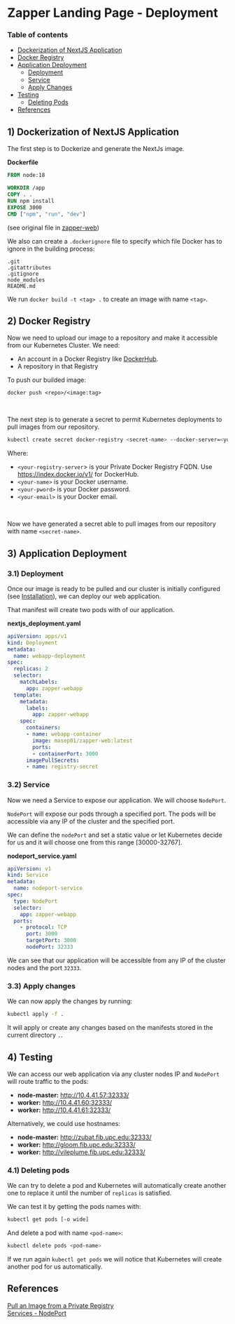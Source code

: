 # Zapper Landing Page - Deployment
### Table of contents
- [Dockerization of NextJS Application](#1-dockerization-of-nextjs-application)
- [Docker Registry](#2-docker-registry)
- [Application Deployment](#3-application-deployment)
    - [Deployment](#31-deployment)
    - [Service](#32-service)
    - [Apply Changes](#33-apply-changes)
- [Testing](#4-testing)
    - [Deleting Pods](#41-deleting-pods)
- [References](#references)


## 1) Dockerization of NextJS Application
The first step is to Dockerize and generate the NextJs image.

**Dockerfile**
```Dockerfile
FROM node:18

WORKDIR /app
COPY . .
RUN npm install
EXPOSE 3000
CMD ["npm", "run", "dev"]
```
(see original file in [zapper-web](https://github.com/masep01/zapper-web))

We also can create a `.dockerignore` file to specify which file Docker has to ignore in the building process:
```docker
.git
.gitattributes
.gitignore
node_modules
README.md
```

We run `docker build -t <tag> .` to create an image with name `<tag>`.

## 2) Docker Registry
Now we need to upload our image to a repository and make it accessible from our Kubernetes Cluster. We need:
- An account in a Docker Registry like [DockerHub](https://hub.docker.com/).
- A repository in that Registry

To push our builded image:
```docker
docker push <repo>/<image:tag>
```

<br>

The next step is to generate a secret to permit Kubernetes deployments to pull images from our repository.
```bash
kubectl create secret docker-registry <secret-name> --docker-server=<your-registry-server> --docker-username=<your-name> --docker-password=<your-pword> --docker-email=<your-email>
```
Where:     
- `<your-registry-server`> is your Private Docker Registry FQDN. Use https://index.docker.io/v1/ for DockerHub.
- `<your-name>` is your Docker username.
- `<your-pword>` is your Docker password.
- `<your-email>` is your Docker email.

<br>

Now we have generated a secret able to pull images from our repository with name `<secret-name>`.

## 3) Application Deployment
### 3.1) Deployment 
Once our image is ready to be pulled and our cluster is initially configured (see [Installation](./installation.md)), we can deploy our web application.

That manifest will create two pods with of our application.

**nextjs_deployment.yaml**
```yaml
apiVersion: apps/v1
kind: Deployment
metadata:
  name: webapp-deployment
spec:
  replicas: 2
  selector:
    matchLabels:
      app: zapper-webapp
  template:
    metadata:
      labels:
        app: zapper-webapp
    spec:
      containers:
      - name: webapp-container
        image: masep01/zapper-web:latest
        ports:
        - containerPort: 3000
      imagePullSecrets:
      - name: registry-secret
```
### 3.2) Service
Now we need a Service to expose our application. We will choose `NodePort`.

`NodePort` will expose our pods through a specified port. The pods will be accessible via any IP of the cluster and the specified port.

We can define the `nodePort` and set a static value or let Kubernetes decide for us and it will choose one from this range [30000-32767].

**nodeport_service.yaml**
```yaml
apiVersion: v1
kind: Service
metadata:
  name: nodeport-service
spec:
  type: NodePort
  selector:
    app: zapper-webapp
  ports:
    - protocol: TCP
      port: 3000
      targetPort: 3000
      nodePort: 32333
```

We can see that our application will be accessible from any IP of the cluster nodes and the port `32333`.

### 3.3) Apply changes
We can now apply the changes by running:
```bash
kubectl apply -f .
```
It will apply or create any changes based on the manifests stored in the current directory `.`.

## 4) Testing
We can access our web application via any cluster nodes IP and `NodePort` will route traffic to the pods:
- **node-master:** http://10.4.41.57:32333/
- **worker:** http://10.4.41.60:32333/
- **worker:** http://10.4.41.61:32333/

Alternatively, we could use hostnames:
- **node-master:** http://zubat.fib.upc.edu:32333/
- **worker:** http://gloom.fib.upc.edu:32333/
- **worker:** http://vileplume.fib.upc.edu:32333/


### 4.1) Deleting pods
We can try to delete a pod and Kubernetes will automatically create another one to replace it until the number of `replicas` is satisfied.

We can test it by getting the pods names with:
```bash
kubectl get pods [-o wide]
```

And delete a pod with name `<pod-name>`:
```bash
kubectl delete pods <pod-name>
```

If we run again `kubectl get pods` we will notice that Kubernetes will create another pod for us automatically.

## References
[Pull an Image from a Private Registry](https://kubernetes.io/docs/tasks/configure-pod-container/pull-image-private-registry/)  
[Services - NodePort](https://kubernetes.io/docs/concepts/services-networking/service/#type-nodeport)